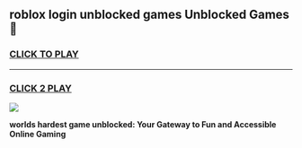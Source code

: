 
## roblox login unblocked games Unblocked Games👋
<h3>
<a href="https://premium.freeplayer.one?title=roblox_login_unblocked_games&ref=16F">CLICK TO PLAY</a></h3>
<hr>

<h3>
<a href="https://premium.freeplayer.one?title=roblox_login_unblocked_games&ref=16F">CLICK 2 PLAY</a>
  
</h3>

<a href="https://premium.freeplayer.one?title=roblox_login_unblocked_games&ref=16F/"><img src="https://clearcache.store/games.png"></a>


**worlds hardest game unblocked: Your Gateway to Fun and Accessible Online Gaming**

